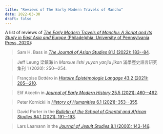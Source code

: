 ```yaml
---
title: "Reviews of The Early Modern Travels of Manchu"
date: 2022-03-30
draft: false
---
```


A list of reviews of [*The Early Modern Travels of Manchu: A Script and Its Study in East Asia and Europe* (Philadelphia: University of Pennsylvania Press, 2020)](https://www.upenn.edu/pennpress/book/16069.html):

>Sam H. Bass in [*The Journal of Asian Studies* 81.1 (2022): 183--84](https://doi.org/10.1017/S0021911821002527).

>Jeff Leung 梁鎮海 in *Manxue lishi yuyan yanjiu jikan* 滿學歷史語言研究集刊 1 (2020): 250--254.

>Françoise Bottéro in [*Histoire Épistémologie Langage* 43.2 (2021): 205--210](http://journals.openedition.org/hel/1434).

>Elif Akcetin in [*Journal of Early Modern History* 25.5 (2021): 460--462](https://doi.org/10.1163/15700658-12342689).

>Peter Kornicki in [*History of Humanities* 6.1 (2021): 353--355](https://doi.org/10.1086/713278).

>David Porter in the [*Bulletin of the School of Oriental and African Studies* 84.1 (2021): 191--193](https://doi.org/10.1017/S0041977X2100029X).

>Lars Laamann in the [*Journal of Jesuit Studies* 8.1 (2000): 143-146](https://doi.org/10.1163/22141332-0801P006-14).